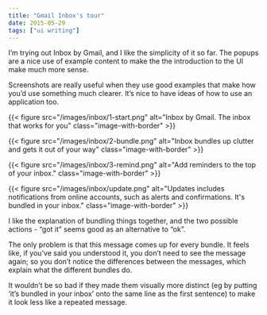 ```yaml
---
title: "Gmail Inbox's tour"
date: 2015-05-29
tags: ["ui writing"]
---
```


I’m trying out Inbox by Gmail, and I like the simplicity of it so far. The popups are a nice use of example content to make the the introduction to the UI make much more sense.

Screenshots are really useful when they use good examples that make how you’d use something much clearer. It’s nice to have ideas of how to use an application too.

{{< figure src="/images/inbox/1-start.png" alt="Inbox by Gmail. The inbox that works for you" class="image-with-border" >}}

{{< figure src="/images/inbox/2-bundle.png" alt="Inbox bundles up clutter and gets it out of your way" class="image-with-border" >}}

{{< figure src="/images/inbox/3-remind.png" alt="Add reminders to the top of your inbox." class="image-with-border" >}}

{{< figure src="/images/inbox/update.png" alt="Updates includes notifications from online accounts, such as alerts and confirmations. It's bundled in your inbox." class="image-with-border" >}}

I like the explanation of bundling things together, and the two possible actions - “got it” seems good as an alternative to “ok”. 

The only problem is that this message comes up for every bundle. It feels like, if you’ve said you understood it, you don’t need to see the message again; so you don’t notice the differences between the messages, which explain what the different bundles do.

It wouldn’t be so bad if they made them visually more distinct (eg by putting ‘it’s bundled in your inbox’ onto the same line as the first sentence) to make it look less like a repeated message.

<!-- https://uiwriting.tumblr.com/post/120192657324/im-trying-out-inbox-by-gmail-and-i-like-the -->

